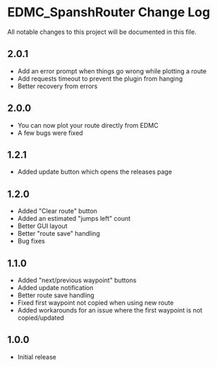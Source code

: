 # EDMC_SpanshRouter Change Log

All notable changes to this project will be documented in this file.

## 2.0.1

- Add an error prompt when things go wrong while plotting a route
- Add requests timeout to prevent the plugin from hanging
- Better recovery from errors

## 2.0.0

- You can now plot your route directly from EDMC
- A few bugs were fixed

## 1.2.1

- Added update button which opens the releases page

## 1.2.0

- Added "Clear route" button
- Added an estimated "jumps left" count
- Better GUI layout
- Better "route save" handling
- Bug fixes

## 1.1.0

- Added "next/previous waypoint" buttons
- Added update notification
- Better route save handling
- Fixed first waypoint not copied when using new route
- Added workarounds for an issue where the first waypoint is not copied/updated

## 1.0.0

- Initial release

